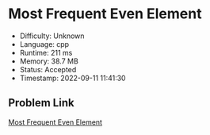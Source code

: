 # Most Frequent Even Element

- Difficulty: Unknown
- Language: cpp
- Runtime: 211 ms
- Memory: 38.7 MB
- Status: Accepted
- Timestamp: 2022-09-11 11:41:30

## Problem Link
[Most Frequent Even Element](https://leetcode.com/problems/most-frequent-even-element)

